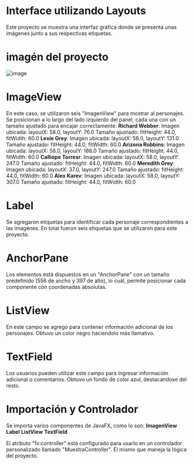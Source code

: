 # Interface utilizando Layouts
Este proyecto se muestra una interfaz gráfica donde se presenta unas imágenes junto a sus respectivas etiquetas. 

# imagén del proyecto
![image](https://github.com/vnssmb/programacion3-1/assets/142614155/d40256f9-8fbf-4723-924e-208d6ad6955e)

# ImageView
En este caso, se utilizaron seis "ImagenView" para mostrar al personajes. Se posicionan a lo largo del lado izquierdo del panel, cada una con un tamaño ajustado para encajar correctamente:
**Richard Webber**: 
Imagen ubicada: layoutX: 58.0, layoutY: 76.0
Tamaño ajustado: fitHeight: 44.0, fitWidth: 60.0
**Lexie Grey**: 
Imagen ubicada: layoutX: 58.0, layoutY: 131.0
Tamaño ajustado: fitHeight: 44.0, fitWidth: 60.0
**Arizona Robbins**: 
Imagen ubicada: layoutX: 58.0, layoutY: 188.0
Tamaño ajustado: fitHeight: 44.0, fitWidth: 60.0
**Calliope Torresr**: 
Imagen ubicada: layoutX: 58.0, layoutY: 247.0
Tamaño ajustado: fitHeight: 44.0, fitWidth: 60.0
**Meredith Grey**: 
Imagen ubicada: layoutX: 37.0, layoutY: 247.0
Tamaño ajustado: fitHeight: 44.0, fitWidth: 60.0
**Alex Karev**: 
Imagen ubicada: layoutX: 58.0, layoutY: 307.0
Tamaño ajustado: fitHeight: 44.0, fitWidth: 60.0

# Label
Se agregaron etiquetas para identificar cada personaje correspondientes a las imagénes. En total fueron seis etiquetas que se utilizaron para este proyecto.

# AnchorPane
Los elementos está dispuestos en un "AnchorPane" con un tamaño predefinido (556 de ancho y 397 de alto), lo cuál, permite posicionar cada componente con coordenadas absolutas.

# ListView
En este campo se agrego para contener información adicional de los personajes. Obtuvo un color negro haciendolo más llamativo.

# TextField
Los usuarios pueden utilizar este campo para ingresar información adicional o comentarios. Obtuvo un fondo de color azul, destacandose del resto.

# Importación y Controlador
Se importa varios componentes de JavaFX, como lo son:
**ImagenView**
**Label**
**ListView**
**TextField**

El atributo "fx:controller" está configurado para usarlo en un controlador personalizado llamado "MuestraController". El mismo que maneja la lógica del proyecto.
